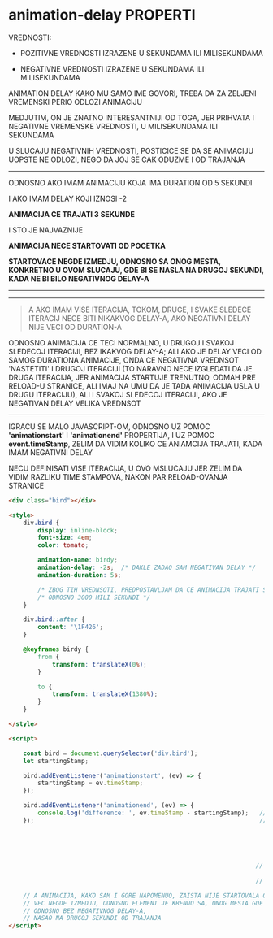 # animation-delay PROPERTI

VREDNOSTI:

- POZITIVNE VREDNOSTI IZRAZENE U SEKUNDAMA ILI MILISEKUNDAMA

- NEGATIVNE VREDNOSTI IZRAZENE U SEKUNDAMA ILI MILISEKUNDAMA

ANIMATION DELAY KAKO MU SAMO IME GOVORI, TREBA DA ZA ZELJENI VREMENSKI PERIO ODLOZI ANIMACIJU

MEDJUTIM, ON JE ZNATNO INTERESANTNIJI OD TOGA, JER PRIHVATA I NEGATIVNE VREMENSKE VREDNOSTI, U MILISEKUNDAMA ILI SEKUNDAMA

U SLUCAJU NEGATIVNIH VREDNOSTI, POSTICICE SE DA SE ANIMACIJU UOPSTE NE ODLOZI, NEGO DA JOJ SE CAK ODUZME I OD TRAJANJA

****

ODNOSNO AKO IMAM ANIMACIJU KOJA IMA DURATION OD 5 SEKUNDI

I AKO IMAM DELAY KOJI IZNOSI -2

**ANIMACIJA CE TRAJATI 3 SEKUNDE**

I STO JE NAJVAZNIJE

**ANIMACIJA NECE STARTOVATI OD POCETKA**

**STARTOVACE NEGDE IZMEDJU, ODNOSNO SA ONOG MESTA, KONKRETNO U OVOM SLUCAJU, GDE BI SE NASLA NA DRUGOJ SEKUNDI, KADA NE BI BILO NEGATIVNOG DELAY-A**

****

****

> A AKO IMAM VISE ITERACIJA, TOKOM, DRUGE, I SVAKE SLEDECE ITERACIJ NECE BITI NIKAKVOG DELAY-A, AKO NEGATIVNI DELAY NIJE VECI OD DURATION-A

ODNOSNO ANIMACIJA CE TECI NORMALNO, U DRUGOJ I SVAKOJ SLEDECOJ ITERACIJI, BEZ IKAKVOG DELAY-A; ALI AKO JE DELAY VECI OD SAMOG DURATIONA ANIMACIJE, ONDA CE NEGATIVNA VREDNSOT 'NASTETITI' I DRUGOJ ITERACIJI (TO NARAVNO NECE IZGLEDATI DA JE DRUGA ITERACIJA, JER ANIMACIJA STARTUJE TRENUTNO, ODMAH PRE RELOAD-U STRANICE, ALI IMAJ NA UMU DA JE TADA ANIMACIJA USLA U DRUGU ITERACIJU), ALI I SVAKOJ SLEDECOJ ITERACIJI, AKO JE NEGATIVAN DELAY VELIKA VREDNSOT

****

IGRACU SE MALO JAVASCRIPT-OM, ODNOSNO UZ POMOC **'animationstart'** I **'animationend'** PROPERTIJA, I UZ POMOC **event.timeStamp**, ZELIM DA VIDIM KOLIKO CE ANIAMCIJA TRAJATI, KADA IMAM NEGATIVNI DELAY

NECU DEFINISATI VISE ITERACIJA, U OVO MSLUCAJU JER ZELIM DA VIDIM RAZLIKU TIME STAMPOVA, NAKON PAR RELOAD-OVANJA STRANICE

```HTML
<div class="bird"></div>

<style>
    div.bird {
        display: inline-block;
        font-size: 4em;
        color: tomato;

        animation-name: birdy;
        animation-delay: -2s;  /* DAKLE ZADAO SAM NEGATIVAN DELAY */
        animation-duration: 5s;

        /* ZBOG TIH VREDNSOTI, PREDPOSTAVLJAM DA CE ANIMACIJA TRAJATI SAMO 3 SEKUNDE */
        /* ODNOSNO 3000 MILI SEKUNDI */
    }

    div.bird::after {
        content: '\1F426';
    }

    @keyframes birdy {
        from {
            transform: translateX(0%);
        }

        to {
            transform: translateX(1380%);
        }
    }

</style>

<script>

    const bird = document.querySelector('div.bird');
    let startingStamp;

    bird.addEventListener('animationstart', (ev) => {
        startingStamp = ev.timeStamp;
    });

    bird.addEventListener('animationend', (ev) => {
        console.log('difference: ', ev.timeStamp - startingStamp);   // VREDNOST JE UVEK NEGDE OKO
    });                                                              // 3000 MILI SEKUNDI
                                                                        // NIKAD NIJE TACNO 3000
                                                                        // PREDPOSTAVLJAM DA JE TAKVA OSOBINA
                                                                        // ANIMACIJA
                                                                        // JA SAM DVA PUTA RELOAD-OVAO STRANICU I
                                                                        // U PRVOM 'POKUSAJU' SAM IMAO VREDNOST
                                                                    //              3008
                                                                        // A U DRUGOM 'POKUSAJU'
                                                                    //              2984

    // A ANIMACIJA, KAKO SAM I GORE NAPOMENUO, ZAISTA NIJE STARTOVALA OD POCETKA
    // VEC NEGDE IZMEDJU, ODNOSNO ELEMENT JE KRENUO SA, ONOG MESTA GDE BI SE U NORMALNIM USLOVIMA,
    // ODNOSNO BEZ NEGATIVNOG DELAY-A,
    // NASAO NA DRUGOJ SEKUNDI OD TRAJANJA
</script>
```